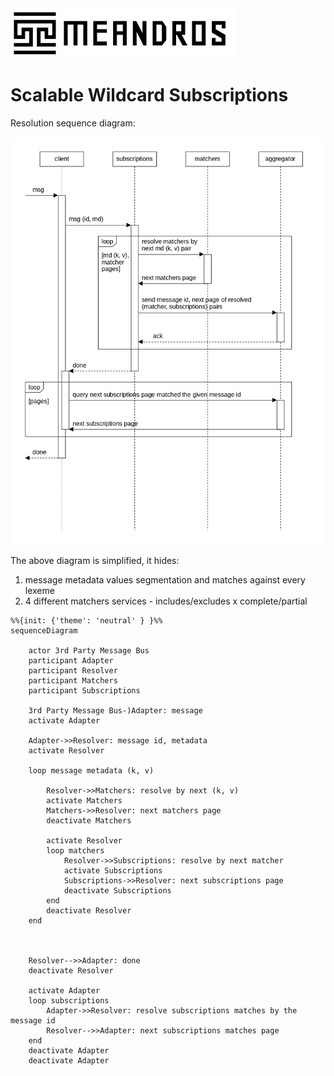 <img alt="title" height="80" src="title.png"/>

# Scalable Wildcard Subscriptions

Resolution sequence diagram:

![dia-seq-subscription-resolution](dia-seq-subscription-resolution.png)

The above diagram is simplified, it hides:
1. message metadata values segmentation and matches against every lexeme
2. 4 different matchers services - includes/excludes x complete/partial

```mermaid
%%{init: {'theme': 'neutral' } }%%
sequenceDiagram

    actor 3rd Party Message Bus
    participant Adapter
    participant Resolver
    participant Matchers
    participant Subscriptions

    3rd Party Message Bus-)Adapter: message
    activate Adapter
    
    Adapter->>Resolver: message id, metadata
    activate Resolver
    
    loop message metadata (k, v)
    
        Resolver->>Matchers: resolve by next (k, v)
        activate Matchers
        Matchers->>Resolver: next matchers page
        deactivate Matchers
        
        activate Resolver
        loop matchers
            Resolver->>Subscriptions: resolve by next matcher
            activate Subscriptions
            Subscriptions->>Resolver: next subscriptions page
            deactivate Subscriptions
        end
        deactivate Resolver
    end
    
    
    
    Resolver-->>Adapter: done
    deactivate Resolver

    activate Adapter
    loop subscriptions
        Adapter->>Resolver: resolve subscriptions matches by the message id
        Resolver-->>Adapter: next subscriptions matches page
    end
    deactivate Adapter
    deactivate Adapter
```